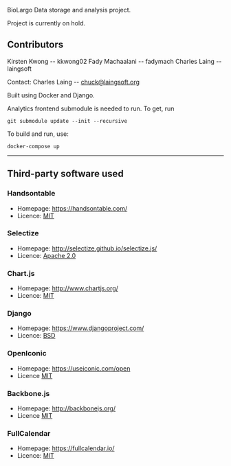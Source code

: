 BioLargo Data storage and analysis  project.

Project is currently on hold. 
## Contributors
Kirsten Kwong -- kkwong02
Fady Machaalani -- fadymach
Charles Laing -- laingsoft

Contact: Charles Laing -- chuck@laingsoft.org

Built using Docker and Django.

Analytics frontend submodule is needed to run. To get, run 
```
git submodule update --init --recursive
```

To build and run, use:
```
docker-compose up
```
---

## Third-party software used
### Handsontable
* Homepage: https://handsontable.com/
* Licence: [MIT](https://github.com/handsontable/handsontable/blob/master/LICENSE)

### Selectize
* Homepage: http://selectize.github.io/selectize.js/
* Licence: [Apache 2.0](https://github.com/selectize/selectize.js/blob/master/LICENSE)

### Chart.js
* Homepage: http://www.chartjs.org/
* Licence: [MIT](https://github.com/chartjs/Chart.js/blob/master/LICENSE.md)

### Django
* Homepage: https://www.djangoproject.com/
* Licence: [BSD](https://github.com/django/django/blob/master/LICENSE)

### OpenIconic
* Homepage: https://useiconic.com/open
* Licence [MIT](https://github.com/iconic/open-iconic/blob/master/ICON-LICENSE)

### Backbone.js
* Homepage: http://backbonejs.org/
* Licence [MIT](https://github.com/jashkenas/backbone/blob/master/LICENSE)

### FullCalendar
* Homepage: https://fullcalendar.io/
* Licence: [MIT](https://github.com/fullcalendar/fullcalendar/blob/master/LICENSE.txt)
